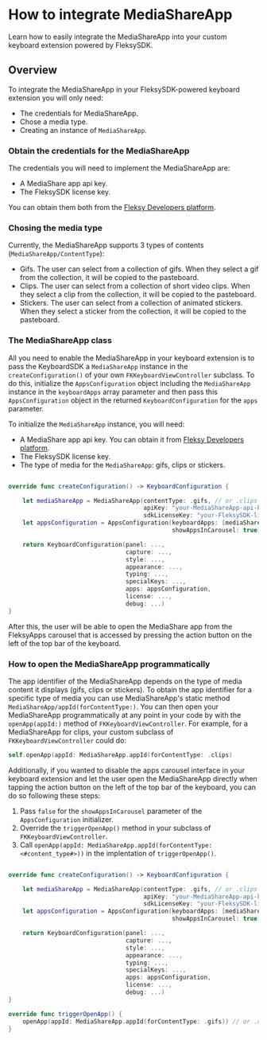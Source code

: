 # How to integrate MediaShareApp

Learn how to easily integrate the MediaShareApp into your custom keyboard extension powered by FleksySDK.

## Overview

To integrate the MediaShareApp in your FleksySDK-powered keyboard extension you will only need:
* The credentials for MediaShareApp.
* Chose a media type.
* Creating an instance of ``MediaShareApp``.  

### Obtain the credentials for the MediaShareApp

The credentials you will need to implement the MediaShareApp are:
* A MediaShare app api key.
* The FleksySDK license key.

You can obtain them both from the [Fleksy Developers platform](https://developers.fleksy.com/).

### Chosing the media type

Currently, the MediaShareApp supports 3 types of contents (``MediaShareApp/ContentType``):
* Gifs. The user can select from a collection of gifs. When they select a gif from the collection, it will be copied to the pasteboard.
* Clips. The user can select from a collection of short video clips. When they select a clip from the collection, it will be copied to the pasteboard.
* Stickers. The user can select from a collection of animated stickers. When they select a sticker from the collection, it will be copied to the pasteboard.

### The MediaShareApp class

All you need to enable the MediaShareApp in your keyboard extension is to pass the KeyboardSDK a ``MediaShareApp`` instance in the `createConfiguration()` of your own `FKKeyboardViewController` subclass. To do this, initialize the  `AppsConfiguration` object including the ``MediaShareApp`` instance in the `keyboardApps` array parameter and then pass this `AppsConfiguration` object in the returned `KeyboardConfiguration` for the `apps` parameter.

To initialize the ``MediaShareApp`` instance, you will need:
* A MediaShare app api key. You can obtain it from [Fleksy Developers platform](https://developers.fleksy.com/).
* The FleksySDK license key.
* The type of media for the ``MediaShareApp``: gifs, clips or stickers.

```swift

override func createConfiguration() -> KeyboardConfiguration {

    let mediaShareApp = MediaShareApp(contentType: .gifs, // or .clips or .stickers 
                                      apiKey: "your-MediaShareApp-api-key",
                                      sdkLicenseKey: "your-FleksySDK-license-key") 
    let appsConfiguration = AppsConfiguration(keyboardApps: [mediaShareApp],
                                              showAppsInCarousel: true)

    return KeyboardConfiguration(panel: ...,
                                 capture: ...,
                                 style: ...,
                                 appearance: ...,
                                 typing: ...,
                                 specialKeys: ...,
                                 apps: appsConfiguration,
                                 license: ...,
                                 debug: ...)
}
```

After this, the user will be able to open the MediaShare app from the FleksyApps carousel that is accessed by pressing the action button on the left of the top bar of the keyboard.

### How to open the MediaShareApp programmatically

The app identifier of the MediaShareApp depends on the type of media content it displays (gifs, clips or stickers). To obtain the app identifier for a specific type of media you can use MediaShareApp's static method ``MediaShareApp/appId(forContentType:)``.
You can then open your MediaShareApp programmatically at any point in your code by with the `openApp(appId:)` method of `FKKeyboardViewController`. For example, for a MediaShareApp for clips, your custom subclass of `FKKeyboardViewController` could do:

```swift
self.openApp(appId: MediaShareApp.appId(forContentType: .clips)

```

Additionally, if you wanted to disable the apps carousel interface in your keyboard extension and let the user open the MediaShareApp directly when tapping the action button on the left of the top bar of the keyboard, you can do so following these steps:

1. Pass `false` for the `showAppsInCarousel` parameter of the `AppsConfiguration` initializer.
1. Override the `triggerOpenApp()` method in your subclass of `FKKeyboardViewController`.
1. Call `openApp(appId: MediaShareApp.appId(forContentType: <#content_type#>))` in the implentation of `triggerOpenApp()`.

```swift

override func createConfiguration() -> KeyboardConfiguration {

    let mediaShareApp = MediaShareApp(contentType: .gifs, // or .clips or .stickers 
                                      apiKey: "your-MediaShareApp-api-key",
                                      sdkLicenseKey: "your-FleksySDK-license-key") 
    let appsConfiguration = AppsConfiguration(keyboardApps: [mediaShareApp],
                                              showAppsInCarousel: true)

    return KeyboardConfiguration(panel: ...,
                                 capture: ...,
                                 style: ...,
                                 appearance: ...,
                                 typing: ...,
                                 specialKeys: ...,
                                 apps: appsConfiguration,
                                 license: ...,
                                 debug: ...)
}

override func triggerOpenApp() {
    openApp(appId: MediaShareApp.appId(forContentType: .gifs)) // or .clips or .stickers
}
```

